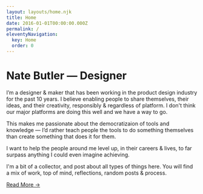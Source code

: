 ```yaml
---
layout: layouts/home.njk
title: Home
date: 2016-01-01T00:00:00.000Z
permalink: /
eleventyNavigation:
  key: Home
  order: 0
---
```


<h1 class="layout-space-large">Nate Butler — Designer</h1>

<div class="layout-text-columns post-rich-text">
  <p>I’m a designer & maker that has been working in the product design industry for the past 10 years. I believe enabling people to share themselves, their ideas, and their creativity, responsibly & regardless of platform. I don't think our major platforms are doing this well and we have a way to go.</p>

  <p>This makes me passionate about the democratizaion of tools and knowledge — I’d rather teach people the tools to do something themselves than create something that does it for them.</p>

  <p>I want to help the people around me level up, in their careers & lives, to far surpass anything I could even imagine achieving.</p>

  <p>I'm a bit of a collector, and post about all types of things here. You will find a mix of work, top of mind, reflections, random posts & process.</p>
</div>

<div class="post-rich-text">
  <a href="/about" class="text-link">Read More &rarr;</a>
</div>
